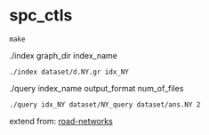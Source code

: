 # spc_ctls

`make`

./index graph_dir index_name

`./index dataset/d.NY.gr idx_NY`

./query index_name output_format num_of_files

`./query idx_NY dataset/NY_query dataset/ans.NY 2`

extend from: [road-networks](https://github.com/henningkoehlernz/road-networks)